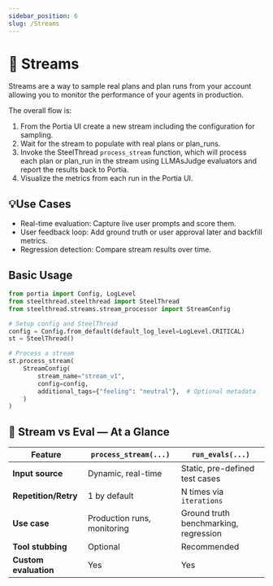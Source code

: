 ```yaml
---
sidebar_position: 6
slug: /Streams
---
```


# 🌊 Streams

Streams are a way to sample real plans and plan runs from your account allowing you to monitor the performance of your agents in production. 

The overall flow is:

1. From the Portia UI create a new stream including the configuration for sampling. 
2. Wait for the stream to populate with real plans or plan_runs.
3. Invoke the SteelThread `process_stream` function, which will process each plan or plan_run in the stream using LLMAsJudge evaluators and report the results back to Portia. 
4. Visualize the metrics from each run in the Portia UI.


## 💡Use Cases

- Real-time evaluation: Capture live user prompts and score them.
- User feedback loop: Add ground truth or user approval later and backfill metrics.
- Regression detection: Compare stream results over time.


## Basic Usage

```python
from portia import Config, LogLevel
from steelthread.steelthread import SteelThread
from steelthread.streams.stream_processor import StreamConfig

# Setup config and SteelThread
config = Config.from_default(default_log_level=LogLevel.CRITICAL)
st = SteelThread()

# Process a stream
st.process_stream(
    StreamConfig(
        stream_name="stream_v1",
        config=config,
        additional_tags={"feeling": "neutral"},  # Optional metadata
    )
)
```

## 🧠 Stream vs Eval — At a Glance

| Feature             | `process_stream(...)`        | `run_evals(...)`                             |
|---------------------|------------------------------|----------------------------------------------|
| **Input source**     | Dynamic, real-time           | Static, pre-defined test cases               |
| **Repetition/Retry** | 1 by default                 | N times via `iterations`                     |
| **Use case**         | Production runs, monitoring  | Ground truth benchmarking, regression        |
| **Tool stubbing**    | Optional                     | Recommended                                  |
| **Custom evaluation**| Yes                          | Yes                                          |
